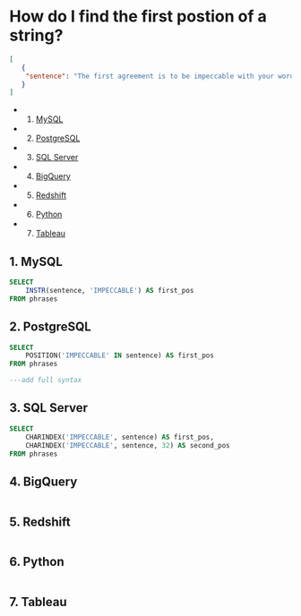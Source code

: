 
# How do I find the first postion of a string?

```json
[
   {
    "sentence": "The first agreement is to be impeccable with your word.When you are impeccable, you take responsibility for your actions, but you do not judge or blame yourself! Being impeccable with your word is not using the word against yourself.Being impeccable with your word is the correct use of your energy"
   } 
]
```

<!-- vscode-markdown-toc -->
* 1. [MySQL](#MySQL)
* 2. [PostgreSQL](#PostgreSQL)
* 3. [SQL Server](#SQLServer)
* 4. [BigQuery](#BigQuery)
* 5. [Redshift](#Redshift)
* 6. [Python](#Python)
* 7. [Tableau](#Tableau)

<!-- vscode-markdown-toc-config
	numbering=true
	autoSave=true
	/vscode-markdown-toc-config -->
<!-- /vscode-markdown-toc -->

<!-- markdownlint-disable MD033 -->

## 1. <a name='MySQL'></a>MySQL

```sql
SELECT
    INSTR(sentence, 'IMPECCABLE') AS first_pos
FROM phrases
```

## 2. <a name='PostgreSQL'></a>PostgreSQL

```sql
SELECT
    POSITION('IMPECCABLE' IN sentence) AS first_pos
FROM phrases

---add full syntax
```

## 3. <a name='SQLServer'></a>SQL Server

```sql
SELECT
    CHARINDEX('IMPECCABLE', sentence) AS first_pos,
    CHARINDEX('IMPECCABLE', sentence, 32) AS second_pos
FROM phrases
```

## 4. <a name='BigQuery'></a>BigQuery

```sql
```

## 5. <a name='Redshift'></a>Redshift

```sql
```

## 6. <a name='Python'></a>Python

```python
```

## 7. <a name='Tableau'></a>Tableau

```text
```
